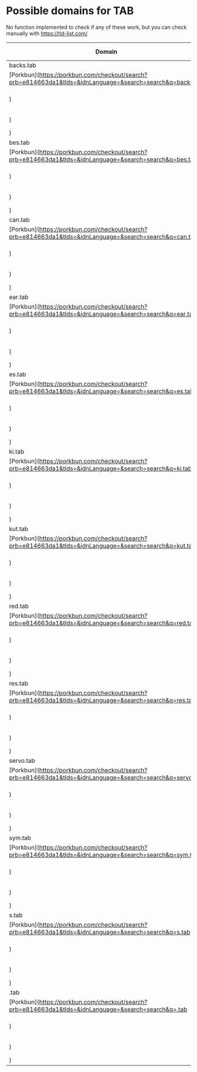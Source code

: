 # Possible domains for TAB

No function implemented to check if any of these work, but you can check manually with https://tld-list.com/

| Domain | Porkbun | NameCheap | Google Domains |
|---|---|---|---|
| backs.tab | [Porkbun](https://porkbun.com/checkout/search?prb=e814663da1&tlds=&idnLanguage=&search=search&q=backs.tab) | [Namecheap](https://www.namecheap.com/domains/registration/results/?domain=backs.tab) | [Google](https://domains.google.com/registrar/search?searchTerm=backs.tab) |
| bes.tab | [Porkbun](https://porkbun.com/checkout/search?prb=e814663da1&tlds=&idnLanguage=&search=search&q=bes.tab) | [Namecheap](https://www.namecheap.com/domains/registration/results/?domain=bes.tab) | [Google](https://domains.google.com/registrar/search?searchTerm=bes.tab) |
| can.tab | [Porkbun](https://porkbun.com/checkout/search?prb=e814663da1&tlds=&idnLanguage=&search=search&q=can.tab) | [Namecheap](https://www.namecheap.com/domains/registration/results/?domain=can.tab) | [Google](https://domains.google.com/registrar/search?searchTerm=can.tab) |
| ear.tab | [Porkbun](https://porkbun.com/checkout/search?prb=e814663da1&tlds=&idnLanguage=&search=search&q=ear.tab) | [Namecheap](https://www.namecheap.com/domains/registration/results/?domain=ear.tab) | [Google](https://domains.google.com/registrar/search?searchTerm=ear.tab) |
| es.tab | [Porkbun](https://porkbun.com/checkout/search?prb=e814663da1&tlds=&idnLanguage=&search=search&q=es.tab) | [Namecheap](https://www.namecheap.com/domains/registration/results/?domain=es.tab) | [Google](https://domains.google.com/registrar/search?searchTerm=es.tab) |
| ki.tab | [Porkbun](https://porkbun.com/checkout/search?prb=e814663da1&tlds=&idnLanguage=&search=search&q=ki.tab) | [Namecheap](https://www.namecheap.com/domains/registration/results/?domain=ki.tab) | [Google](https://domains.google.com/registrar/search?searchTerm=ki.tab) |
| kut.tab | [Porkbun](https://porkbun.com/checkout/search?prb=e814663da1&tlds=&idnLanguage=&search=search&q=kut.tab) | [Namecheap](https://www.namecheap.com/domains/registration/results/?domain=kut.tab) | [Google](https://domains.google.com/registrar/search?searchTerm=kut.tab) |
| red.tab | [Porkbun](https://porkbun.com/checkout/search?prb=e814663da1&tlds=&idnLanguage=&search=search&q=red.tab) | [Namecheap](https://www.namecheap.com/domains/registration/results/?domain=red.tab) | [Google](https://domains.google.com/registrar/search?searchTerm=red.tab) |
| res.tab | [Porkbun](https://porkbun.com/checkout/search?prb=e814663da1&tlds=&idnLanguage=&search=search&q=res.tab) | [Namecheap](https://www.namecheap.com/domains/registration/results/?domain=res.tab) | [Google](https://domains.google.com/registrar/search?searchTerm=res.tab) |
| servo.tab | [Porkbun](https://porkbun.com/checkout/search?prb=e814663da1&tlds=&idnLanguage=&search=search&q=servo.tab) | [Namecheap](https://www.namecheap.com/domains/registration/results/?domain=servo.tab) | [Google](https://domains.google.com/registrar/search?searchTerm=servo.tab) |
| sym.tab | [Porkbun](https://porkbun.com/checkout/search?prb=e814663da1&tlds=&idnLanguage=&search=search&q=sym.tab) | [Namecheap](https://www.namecheap.com/domains/registration/results/?domain=sym.tab) | [Google](https://domains.google.com/registrar/search?searchTerm=sym.tab) |
| s.tab | [Porkbun](https://porkbun.com/checkout/search?prb=e814663da1&tlds=&idnLanguage=&search=search&q=s.tab) | [Namecheap](https://www.namecheap.com/domains/registration/results/?domain=s.tab) | [Google](https://domains.google.com/registrar/search?searchTerm=s.tab) |
| .tab | [Porkbun](https://porkbun.com/checkout/search?prb=e814663da1&tlds=&idnLanguage=&search=search&q=.tab) | [Namecheap](https://www.namecheap.com/domains/registration/results/?domain=.tab) | [Google](https://domains.google.com/registrar/search?searchTerm=.tab) |
